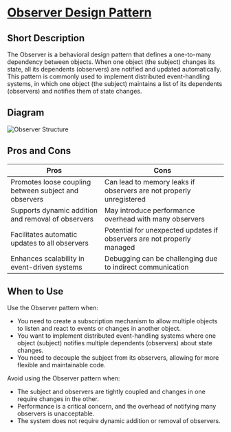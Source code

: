# [Observer Design Pattern](https://refactoring.guru/design-patterns/observer)

## Short Description

The Observer is a behavioral design pattern that defines a one-to-many dependency between objects. When one object (the subject) changes its state, all its dependents (observers) are notified and updated automatically. This pattern is commonly used to implement distributed event-handling systems, in which one object (the subject) maintains a list of its dependents (observers) and notifies them of state changes.

## Diagram

![Observer Structure](https://refactoring.guru/images/patterns/diagrams/observer/structure.png)

## Pros and Cons

| Pros                                                                 | Cons                                                                 |
|----------------------------------------------------------------------|----------------------------------------------------------------------|
| Promotes loose coupling between subject and observers                | Can lead to memory leaks if observers are not properly unregistered  |
| Supports dynamic addition and removal of observers                    | May introduce performance overhead with many observers               |
| Facilitates automatic updates to all observers                       | Potential for unexpected updates if observers are not properly managed |
| Enhances scalability in event-driven systems                         | Debugging can be challenging due to indirect communication          |

## When to Use

Use the Observer pattern when:

- You need to create a subscription mechanism to allow multiple objects to listen and react to events or changes in another object.
- You want to implement distributed event-handling systems where one object (subject) notifies multiple dependents (observers) about state changes.
- You need to decouple the subject from its observers, allowing for more flexible and maintainable code.

Avoid using the Observer pattern when:

- The subject and observers are tightly coupled and changes in one require changes in the other.
- Performance is a critical concern, and the overhead of notifying many observers is unacceptable.
- The system does not require dynamic addition or removal of observers.
